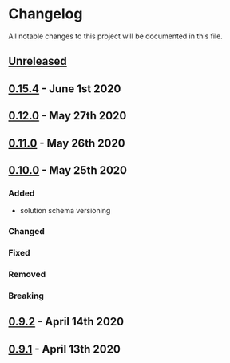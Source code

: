 # Changelog

All notable changes to this project will be documented in this file.

## [Unreleased][HEAD]

## [0.15.4] - June 1st 2020

## [0.12.0] - May 27th 2020

## [0.11.0] - May 26th 2020

## [0.10.0] - May 25th 2020

### Added

- solution schema versioning

### Changed
### Fixed
### Removed
### Breaking

## [0.9.2] - April 14th 2020

## [0.9.1] - April 13th 2020

[0.9.1]: https://github.com/Esri/solution.js/compare/a41f3b856898e7fbac679ffb44de1c38f55260e3...v0.9.1 "v0.9.1"
[0.9.2]: https://github.com/Esri/solution.js/compare/v0.9.1...v0.9.2 "v0.9.2"
[0.10.0]: https://github.com/Esri/solution.js/compare/v0.9.2...v0.10.0 "v0.10.0"
[0.11.0]: https://github.com/Esri/solution.js/compare/v0.10.0...v0.11.0 "v0.11.0"
[0.12.0]: https://github.com/Esri/solution.js/compare/v0.11.0...v0.12.0 "v0.12.0"
[0.15.4]: https://github.com/Esri/solution.js/compare/v0.12.0...v0.15.4 "v0.15.4"
[HEAD]: https://github.com/Esri/solution.js/compare/v0.15.4...HEAD "Unreleased Changes"
